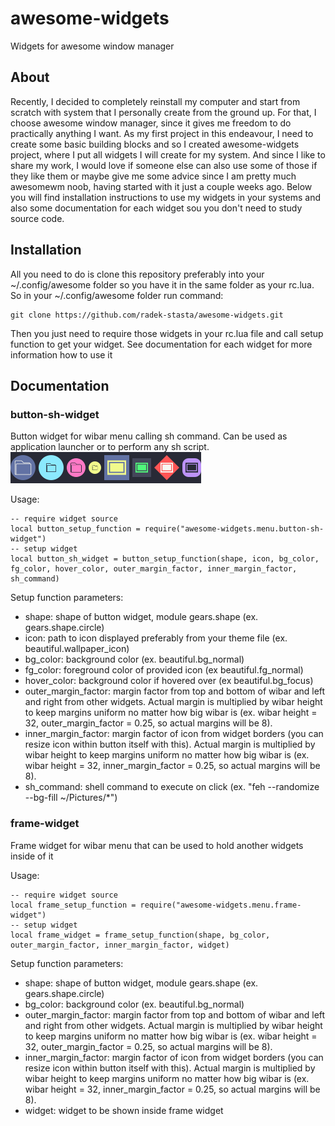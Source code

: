 # awesome-widgets
Widgets for awesome window manager

## About
Recently, I decided to completely reinstall my computer and start from scratch with system that I personally create from the ground up. For that, I choose awesome window manager, since it gives me freedom to do practically anything I want. As my first project in this endeavour, I need to create some basic building blocks and so I created awesome-widgets project, where I put all widgets I will create for my system. And since I like to share my work, I would love if someone else can also use some of those if they like them or maybe give me some advice since I am pretty much awesomewm noob, having started with it just a couple weeks ago. Below you will find installation instructions to use my widgets in your systems and also some documentation for each widget sou you don't need to study source code.

## Installation
All you need to do is clone this repository preferably into your ~/.config/awesome folder so you have it in the same folder as your rc.lua. So in your ~/.config/awesome folder run command:
```
git clone https://github.com/radek-stasta/awesome-widgets.git
```
Then you just need to require those widgets in your rc.lua file and call setup function to get your widget. See documentation for each widget for more information how to use it

## Documentation
### button-sh-widget
Button widget for wibar menu calling sh command. Can be used as application launcher or to perform any sh script.
![button-sh-widget](https://github.com/radek-stasta/awesome-widgets/blob/main/preview/button-sh-widget.png)

Usage:
```
-- require widget source
local button_setup_function = require("awesome-widgets.menu.button-sh-widget")
-- setup widget
local button_sh_widget = button_setup_function(shape, icon, bg_color, fg_color, hover_color, outer_margin_factor, inner_margin_factor, sh_command)
```
Setup function parameters:
- shape: shape of button widget, module gears.shape (ex. gears.shape.circle)
- icon: path to icon displayed preferably from your theme file (ex. beautiful.wallpaper_icon)
- bg_color: background color (ex. beautiful.bg_normal)
- fg_color: foreground color of provided icon (ex beautiful.fg_normal)
- hover_color: background color if hovered over (ex beautiful.bg_focus)
- outer_margin_factor: margin factor from top and bottom of wibar and left and right from other widgets. Actual margin is multiplied by wibar height to keep margins uniform no matter how big wibar is (ex. wibar height = 32, outer_margin_factor = 0.25, so actual margins will be 8).
- inner_margin_factor: margin factor of icon from widget borders (you can resize icon within button itself with this). Actual margin is multiplied by wibar height to keep margins uniform no matter how big wibar is (ex. wibar height = 32, inner_margin_factor = 0.25, so actual margins will be 8).
- sh_command: shell command to execute on click (ex. "feh --randomize --bg-fill ~/Pictures/*")

### frame-widget
Frame widget for wibar menu that can be used to hold another widgets inside of it

Usage:
```
-- require widget source
local frame_setup_function = require("awesome-widgets.menu.frame-widget")
-- setup widget
local frame_widget = frame_setup_function(shape, bg_color, outer_margin_factor, inner_margin_factor, widget)
```
Setup function parameters:
- shape: shape of button widget, module gears.shape (ex. gears.shape.circle)
- bg_color: background color (ex. beautiful.bg_normal)
- outer_margin_factor: margin factor from top and bottom of wibar and left and right from other widgets. Actual margin is multiplied by wibar height to keep margins uniform no matter how big wibar is (ex. wibar height = 32, outer_margin_factor = 0.25, so actual margins will be 8).
- inner_margin_factor: margin factor of icon from widget borders (you can resize icon within button itself with this). Actual margin is multiplied by wibar height to keep margins uniform no matter how big wibar is (ex. wibar height = 32, inner_margin_factor = 0.25, so actual margins will be 8).
- widget: widget to be shown inside frame widget
